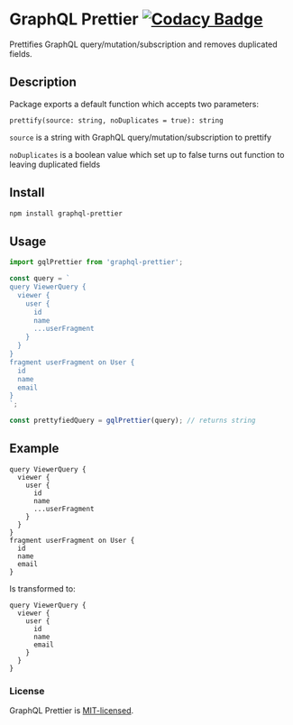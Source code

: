 # GraphQL Prettier [![Codacy Badge](https://api.codacy.com/project/badge/Grade/2893bfd204af465eb24e27e01efd6be1)](https://www.codacy.com/app/Emetrop/graphql-prettier)

Prettifies GraphQL query/mutation/subscription and removes duplicated fields.

## Description

Package exports a default function which accepts two parameters:

```
prettify(source: string, noDuplicates = true): string
```

`source` is a string with GraphQL query/mutation/subscription to prettify

`noDuplicates` is a boolean value which set up to false turns out function to leaving duplicated fields

## Install

```sh
npm install graphql-prettier
```

## Usage

```js
import gqlPrettier from 'graphql-prettier';

const query = `
query ViewerQuery {
  viewer {
    user {
      id
      name
      ...userFragment
    }
  }
}
fragment userFragment on User {
  id
  name
  email
}
`;

const prettyfiedQuery = gqlPrettier(query); // returns string
```

## Example

```
query ViewerQuery {
  viewer {
    user {
      id
      name
      ...userFragment
    }
  }
}
fragment userFragment on User {
  id
  name
  email
}
```

Is transformed to:

```
query ViewerQuery {
  viewer {
    user {
      id
      name
      email
    }
  }
}
```

### License

GraphQL Prettier is [MIT-licensed](https://github.com/Emetrop/graphql-prettier/blob/master/LICENSE).
